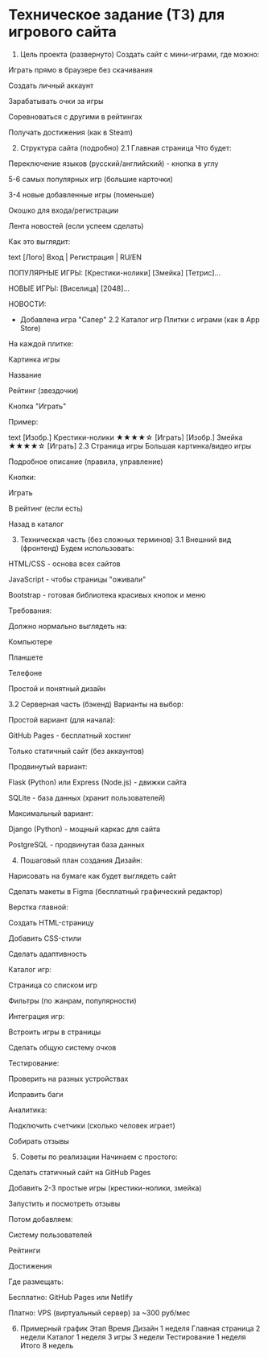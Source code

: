 # Техническое задание (ТЗ) для игрового сайта

1. Цель проекта (развернуто)
Создать сайт с мини-играми, где можно:

Играть прямо в браузере без скачивания

Создать личный аккаунт

Зарабатывать очки за игры

Соревноваться с другими в рейтингах

Получать достижения (как в Steam)

2. Структура сайта (подробно)
2.1 Главная страница
Что будет:

Переключение языков (русский/английский) - кнопка в углу

5-6 самых популярных игр (большие карточки)

3-4 новые добавленные игры (поменьше)

Окошко для входа/регистрации

Лента новостей (если успеем сделать)

Как это выглядит:

text
[Лого] Вход | Регистрация | RU/EN

ПОПУЛЯРНЫЕ ИГРЫ:
[Крестики-нолики] [Змейка] [Тетрис]...

НОВЫЕ ИГРЫ:
[Виселица] [2048]...

НОВОСТИ:
- Добавлена игра "Сапер"
2.2 Каталог игр
Плитки с играми (как в App Store)

На каждой плитке:

Картинка игры

Название

Рейтинг (звездочки)

Кнопка "Играть"

Пример:

text
[Изобр.] Крестики-нолики ★★★★☆ [Играть]
[Изобр.] Змейка ★★★★☆ [Играть]
2.3 Страница игры
Большая картинка/видео игры

Подробное описание (правила, управление)

Кнопки:

Играть

В рейтинг (если есть)

Назад в каталог

3. Техническая часть (без сложных терминов)
3.1 Внешний вид (фронтенд)
Будем использовать:

HTML/CSS - основа всех сайтов

JavaScript - чтобы страницы "оживали"

Bootstrap - готовая библиотека красивых кнопок и меню

Требования:

Должно нормально выглядеть на:

Компьютере

Планшете

Телефоне

Простой и понятный дизайн

3.2 Серверная часть (бэкенд)
Варианты на выбор:

Простой вариант (для начала):

GitHub Pages - бесплатный хостинг

Только статичный сайт (без аккаунтов)

Продвинутый вариант:

Flask (Python) или Express (Node.js) - движки сайта

SQLite - база данных (хранит пользователей)

Максимальный вариант:

Django (Python) - мощный каркас для сайта

PostgreSQL - продвинутая база данных

4. Пошаговый план создания
Дизайн:

Нарисовать на бумаге как будет выглядеть сайт

Сделать макеты в Figma (бесплатный графический редактор)

Верстка главной:

Создать HTML-страницу

Добавить CSS-стили

Сделать адаптивность

Каталог игр:

Страница со списком игр

Фильтры (по жанрам, популярности)

Интеграция игр:

Встроить игры в страницы

Сделать общую систему очков

Тестирование:

Проверить на разных устройствах

Исправить баги

Аналитика:

Подключить счетчики (сколько человек играет)

Собирать отзывы

5. Советы по реализации
Начинаем с простого:

Сделать статичный сайт на GitHub Pages

Добавить 2-3 простые игры (крестики-нолики, змейка)

Запустить и посмотреть отзывы

Потом добавляем:

Систему пользователей

Рейтинги

Достижения

Где размещать:

Бесплатно: GitHub Pages или Netlify

Платно: VPS (виртуальный сервер) за ~300 руб/мес

6. Примерный график
Этап	Время
Дизайн	1 неделя
Главная страница	2 недели
Каталог	1 неделя
3 игры	3 недели
Тестирование	1 неделя
Итого	8 недель
